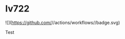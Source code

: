 # lv722

![](https://github.com/<Github username>/<repo name>/actions/workflows/<workflow name>/badge.svg)

Test
